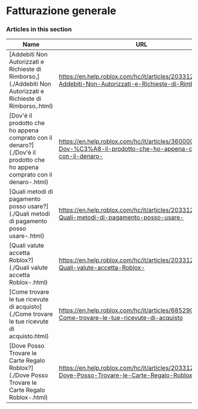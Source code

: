 # Fatturazione generale  
### Articles in this section
Name|URL
-|-
[Addebiti Non Autorizzati e Richieste di Rimborso,](./Addebiti Non Autorizzati e Richieste di Rimborso,.html) |https://en.help.roblox.com/hc/it/articles/203312650-Addebiti-Non-Autorizzati-e-Richieste-di-Rimborso-
[Dov'è il prodotto che ho appena comprato con il denaro?](./Dov'è il prodotto che ho appena comprato con il denaro-.html) |https://en.help.roblox.com/hc/it/articles/360000230723-Dov-%C3%A8-il-prodotto-che-ho-appena-comprato-con-il-denaro-
[Quali metodi di pagamento posso usare?](./Quali metodi di pagamento posso usare-.html) |https://en.help.roblox.com/hc/it/articles/203312580-Quali-metodi-di-pagamento-posso-usare-
[Quali valute accetta Roblox?](./Quali valute accetta Roblox-.html) |https://en.help.roblox.com/hc/it/articles/203312600-Quali-valute-accetta-Roblox-
[Come trovare le tue ricevute di acquisto](./Come trovare le tue ricevute di acquisto.html) |https://en.help.roblox.com/hc/it/articles/6852905161876-Come-trovare-le-tue-ricevute-di-acquisto
[Dove Posso Trovare le Carte Regalo Roblox?](./Dove Posso Trovare le Carte Regalo Roblox-.html) |https://en.help.roblox.com/hc/it/articles/203312720-Dove-Posso-Trovare-le-Carte-Regalo-Roblox-